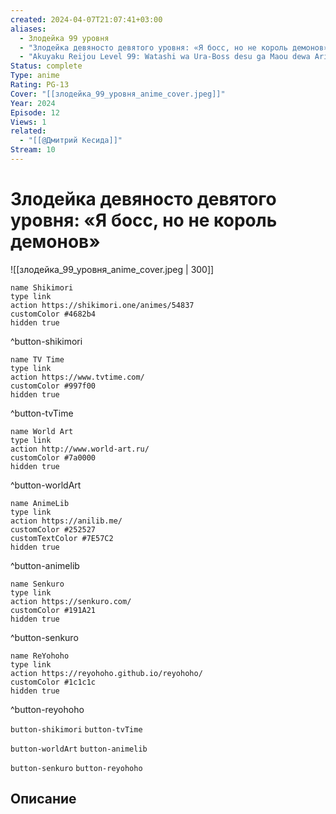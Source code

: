 ```yaml
---
created: 2024-04-07T21:07:41+03:00
aliases:
  - Злодейка 99 уровня
  - "Злодейка девяносто девятого уровня: «Я босс, но не король демонов»"
  - "Akuyaku Reijou Level 99: Watashi wa Ura-Boss desu ga Maou dewa Arimasen"
Status: complete
Type: anime
Rating: PG-13
Cover: "[[злодейка_99_уровня_anime_cover.jpeg]]"
Year: 2024
Episode: 12
Views: 1
related:
  - "[[@Дмитрий Кесида]]"
Stream: 10
---
```


# Злодейка девяносто девятого уровня: «Я босс, но не король демонов»

![[злодейка_99_уровня_anime_cover.jpeg | 300]]

```button
name Shikimori
type link
action https://shikimori.one/animes/54837
customColor #4682b4
hidden true
```
^button-shikimori

```button
name TV Time
type link
action https://www.tvtime.com/
customColor #997f00
hidden true
```
^button-tvTime

```button
name World Art
type link
action http://www.world-art.ru/
customColor #7a0000
hidden true
```
^button-worldArt

```button
name AnimeLib
type link
action https://anilib.me/
customColor #252527
customTextColor #7E57C2
hidden true
```
^button-animelib

```button
name Senkuro
type link
action https://senkuro.com/
customColor #191A21
hidden true
```
^button-senkuro

```button
name ReYohoho
type link
action https://reyohoho.github.io/reyohoho/
customColor #1c1c1c
hidden true
```
^button-reyohoho

`button-shikimori` `button-tvTime`

`button-worldArt` `button-animelib`

`button-senkuro` `button-reyohoho`

## Описание

